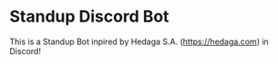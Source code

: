 # Standup Discord Bot

This is a Standup Bot inpired by Hedaga S.A. (https://hedaga.com) in Discord!

